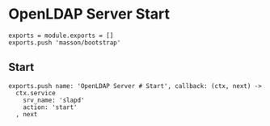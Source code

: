 
# OpenLDAP Server Start

    exports = module.exports = []
    exports.push 'masson/bootstrap'

## Start

    exports.push name: 'OpenLDAP Server # Start', callback: (ctx, next) ->
      ctx.service
        srv_name: 'slapd'
        action: 'start'
      , next